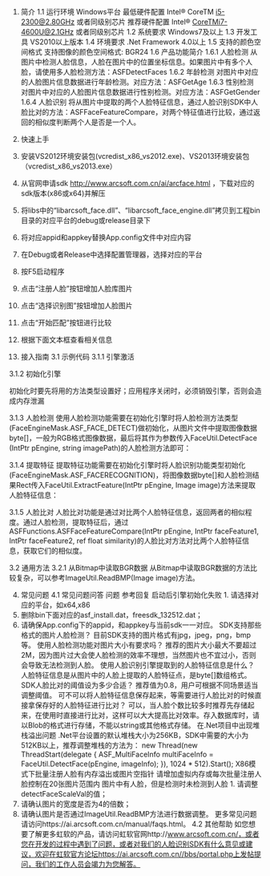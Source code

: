 1.	简介
1.1	运行环境
Windows平台
最低硬件配置
Intel® CoreTM i5-2300@2.80GHz 或者同级别芯片
推荐硬件配置
Intel® CoreTMi7-4600U@2.1GHz 或者同级别芯片
1.2	系统要求
Windows7及以上
1.3	开发工具
VS2010以上版本
1.4	环境要求
.Net Framework 4.0以上
1.5	支持的颜色空间格式
支持图像的颜色空间格式: BGR24
1.6	产品功能简介
1.6.1	人脸检测
从图片中检测人脸信息，人脸在图片中的位置坐标信息。如果图片中有多个人脸，请使用多人脸检测方法：ASFDetectFaces
1.6.2	年龄检测
对图片中对应的人脸图片信息数据进行年龄检测。对应方法：ASFGetAge
1.6.3	性别检测
对图片中对应的人脸图片信息数据进行性别检测。对应方法：ASFGetGender
1.6.4	人脸识别
将从图片中提取的两个人脸特征信息，通过人脸识别SDK中人脸比对的方法：ASFFaceFeatureCompare，对两个特征值进行比较，通过返回的相似度判断两个人是否是一个人。
2.	快速上手
1.	安装VS2012环境安装包(vcredist_x86_vs2012.exe)、VS2013环境安装包（vcredist_x86_vs2013.exe）
2.	从官网申请sdk  http://www.arcsoft.com.cn/ai/arcface.html  ，下载对应的sdk版本(x86或x64)并解压
3.	将libs中的“libarcsoft_face.dll”、“libarcsoft_face_engine.dll”拷贝到工程bin目录的对应平台的debug或release目录下
4.	将对应appid和appkey替换App.config文件中对应内容
5.	在Debug或者Release中选择配置管理器，选择对应的平台
6.	按F5启动程序
7.	点击“注册人脸”按钮增加人脸库图片
8.	点击“选择识别图”按钮增加人脸图片
9.	点击“开始匹配”按钮进行比较
10.	根据下面文本框查看相关信息

3.	接入指南
3.1	示例代码
3.1.1	引擎激活
 
3.1.2	初始化引擎
 

初始化时要先将用的方法类型设置好；应用程序关闭时，必须销毁引擎，否则会造成内存泄漏
 
3.1.3	人脸检测
使用人脸检测功能需要在初始化引擎时将人脸检测方法类型(FaceEngineMask.ASF_FACE_DETECT)做初始化，从图片文件中提取图像数据byte[]，一般为RGB格式图像数据，最后将其作为参数传入FaceUtil.DetectFace (IntPtr pEngine, string imagePath)的人脸检测方法即可：
 
3.1.4	提取特征
提取特征功能需要在初始化引擎时将人脸识别功能类型初始化(FaceEngineMask.ASF_FACERECOGNITION)，将图像数据byte[]和人脸检测结果Rect传入FaceUtil.ExtractFeature(IntPtr pEngine, Image image)方法来提取人脸特征信息：
 
3.1.5	人脸比对
人脸比对功能是通过对比两个人脸特征信息，返回两者的相似程度。通过人脸检测，提取特征后，通过ASFFunctions.ASFFaceFeatureCompare(IntPtr pEngine, IntPtr faceFeature1, IntPtr faceFeature2, ref float similarity)的人脸比对方法对比两个人脸特征信息，获取它们的相似度。
 

3.2	通用方法
3.2.1	从Bitmap中读取BGR数据
从Bitmap中读取BGR数据的方法比较复杂，可以参考ImageUtil.ReadBMP(Image image)方法。

4.	常见问题
4.1	常见问题问答
问题	参考回复
启动后引擎初始化失败	1.	请选择对应的平台，如x64,x86 
2.	删除bin下面对应的asf_install.dat，freesdk_132512.dat；
3.	请确保App.config下的appid，和appkey与当前sdk一一对应。
SDK支持那些格式的图片人脸检测？	目前SDK支持的图片格式有jpg，jpeg，png，bmp等。
使用人脸检测功能对图片大小有要求吗？	推荐的图片大小最大不要超过2M，因为图片过大会使人脸检测的效率不理想，当然图片也不宜过小，否则会导致无法检测到人脸。
使用人脸识别引擎提取到的人脸特征信息是什么？	人脸特征信息是从图片中的人脸上提取的人脸特征点，是byte[]数组格式。 
SDK人脸比对的阈值设为多少合适？	推荐值为0.8，用户可根据不同场景适当调整阈值。
可不可以将人脸特征信息保存起来，等需要进行人脸比对的时候直接拿保存好的人脸特征进行比对？	可以，当人脸个数比较多时推荐先存储起来，在使用时直接进行比对，这样可以大大提高比对效率。存入数据库时，请以Blob的格式进行存储，不能以string或其他格式存储。
在.Net项目中出现堆栈溢出问题	.Net平台设置的默认堆栈大小为256KB，SDK中需要的大小为512KB以上，推荐调整堆栈的方法为：
new Thread(new ThreadStart(delegate {
                    ASF_MultiFaceInfo multiFaceInfo = FaceUtil.DetectFace(pEngine, imageInfo);
                }), 1024 * 512).Start();
X86模式下批量注册人脸有内存溢出或图片空指针	请增加虚拟内存或每次批量注册人脸控制在20张图片范围内
图片中有人脸，但是检测时未检测到人脸	1.	请调整detectFaceScaleVal的值；
2.	请确认图片的宽度是否为4的倍数；
3.	请确认图片是否通过ImageUtil.ReadBMP方法进行数据调整。
更多常见问题请访问https://ai.arcsoft.com.cn/manual/faqs.html。
4.2	其他帮助
如您想要了解更多虹软的产品，请访问虹软官网http://www.arcsoft.com.cn/，或者您在开发的过程中遇到了问题，或者对我们的人脸识别SDK有什么意见或建议，欢迎在虹软官方论坛https://ai.arcsoft.com.cn//bbs/portal.php上发帖提问，我们的工作人员会竭力为您解答。
